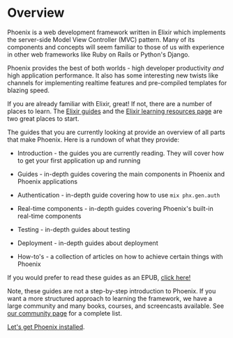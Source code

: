 # Overview

Phoenix is a web development framework written in Elixir which implements the server-side Model View Controller (MVC) pattern. Many of its components and concepts will seem familiar to those of us with experience in other web frameworks like Ruby on Rails or Python's Django.

Phoenix provides the best of both worlds - high developer productivity _and_ high application performance. It also has some interesting new twists like channels for implementing realtime features and pre-compiled templates for blazing speed.

If you are already familiar with Elixir, great! If not, there are a number of places to learn. The [Elixir guides](https://elixir-lang.org/getting-started/introduction.html) and the [Elixir learning resources page](https://elixir-lang.org/learning.html) are two great places to start.

The guides that you are currently looking at provide an overview of all parts that make Phoenix. Here is a rundown of what they provide:

- Introduction - the guides you are currently reading. They will cover how to get your first application up and running

- Guides - in-depth guides covering the main components in Phoenix and Phoenix applications

- Authentication - in-depth guide covering how to use `mix phx.gen.auth`

- Real-time components - in-depth guides covering Phoenix's built-in real-time components

- Testing - in-depth guides about testing

- Deployment - in-depth guides about deployment

- How-to's - a collection of articles on how to achieve certain things with Phoenix

If you would prefer to read these guides as an EPUB, [click here!](Phoenix.epub)

Note, these guides are not a step-by-step introduction to Phoenix. If you want a more structured approach to learning the framework, we have a large community and many books, courses, and screencasts available. See [our community page](community.html) for a complete list.

[Let's get Phoenix installed](installation.html).
